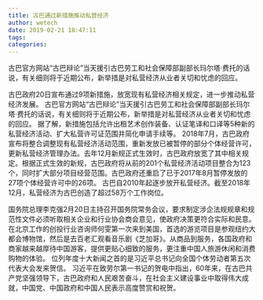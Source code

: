 ```yaml
---
title: 古巴通过新措施推动私营经济
author: wetech
date: 2019-02-21 18:47:11
tags: 
categories: 
---
```

古巴官方网站“古巴辩论”当天援引古巴劳工和社会保障部副部长玛尔塔·费托的话说，有关细则将于近期公布，新举措是对私营经济从业者关切和忧虑的回应。
<!-- more -->
古巴政府20日宣布通过9项新措施，放宽现有私营经济相关规定，进一步推动私营经济发展。
古巴官方网站“古巴辩论”当天援引古巴劳工和社会保障部副部长玛尔塔·费托的话说，有关细则将于近期公布，新举措是对私营经济从业者关切和忧虑的回应。
据了解，新措施包括允许出租艺术创作装备、认证笔译和口译等5种新的私营经济活动、扩大私营许可证范围并简化申请手续等。
2018年7月，古巴政府宣布将整合调整现有私营经济活动范围，重新发放已被暂停的部分个体经营许可，更新私营经济管理办法。去年12月新规正式生效时，古巴政府放宽了其中相关规定。根据正式生效的新规，古巴政府将从前的201个私营经济活动项目整合为123个，同时扩大部分项目经营范围。古巴政府还重启了已于2017年8月暂停发放的27项个体经营许可中的26项。
古巴自2010年起逐步放开私营经济。截至2018年12月，私营经济为古巴创造了超过58万个工作岗位。
 
 
国务院总理李克强2月20日主持召开国务院常务会议，要求制定涉企法规规章和规范性文件必须听取相关企业和行业协会商会意见，使政府决策更符合实际和民意。
在北京工作的创投行业咨询师何雯第一次来到美国，首选的游览项目是参观纽约大都会博物馆，然后是去百老汇观看音乐剧《芝加哥》。从商品到服务，各国政府和商家越来越厚待中国游客，提供更贴心细致的服务，更注重中国人旅游休闲和消费购物的体验。
位列年度十大新闻之首的是习近平总书记向全国个体劳动者第五次代表大会发来贺信。
习近平在致劳尔第一书记的贺电中指出，60年来，在古巴共产党坚强领导下，古巴政府和人民艰苦奋斗，在社会主义建设事业中取得伟大成就，中国党、中国政府和中国人民表示高度赞赏和祝贺。
